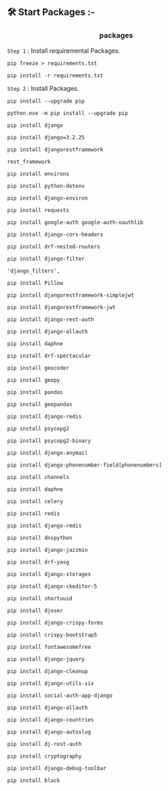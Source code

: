## 🛠️ Start Packages :-

<h3 align="center"> packages </h3>

`Step 1` : Install requiremental Packages.

```
pip freeze > requirements.txt
```

```
pip install -r requirements.txt
```

`Step 2` : Install Packages.

```
pip install --upgrade pip
```

```
python.exe -m pip install --upgrade pip
```

```
pip install django
```

```
pip install django=3.2.25
```

```
pip install djangorestframework
```

```
rest_framework
```

```
pip install environs
```

```
pip install python-dotenv
```

```
pip install django-environ
```

```
pip install requests
```

```
pip install google-auth google-auth-oauthlib
```

```
pip install django-cors-headers
```

```
pip install drf-nested-routers
```

```
pip install django-filter
```

```
'django_filters',
```

```
pip install Pillow
```

```
pip install djangorestframework-simplejwt
```

```
pip install djangorestframework-jwt
```

```
pip install django-rest-auth
```

```
pip install django-allauth
```

```
pip install daphne
```

```
pip install drf-spectacular
```

```
pip install geocoder
```

```
pip install geopy
```

```
pip install pandas
```

```
pip install geopandas
```

```
pip install django-redis
```

```
pip install psycopg2
```

```
pip install psycopg2-binary
```

```
pip install django-anymail
```

```
pip install django-phonenumber-field[phonenumbers]
```

```
pip install channels
```

```
pip install daphne
```

```
pip install celery
```

```
pip install redis
```

```
pip install django-redis
```

```
pip install dnspython
```

```
pip install django-jazzmin
```

```
pip install drf-yasg
```

```
pip install django-storages
```

```
pip install django-ckeditor-5
```

```
pip install shortuuid
```

```
pip install djoser
```

```
pip install django-crispy-forms
```

```
pip install crispy-bootstrap5
```

```
pip install fontawesomefree
```

```
pip install django-jquery
```

```
pip install django-cleanup
```

```
pip install django-utils-six
```

```
pip install social-auth-app-django
```

```
pip install django-allauth
```

```
pip install django-countries
```

```
pip install django-autoslug
```

```
pip install dj-rest-auth
```

```
pip install cryptography
```

```
pip install django-debug-toolbar
```

```
pip install black
```
